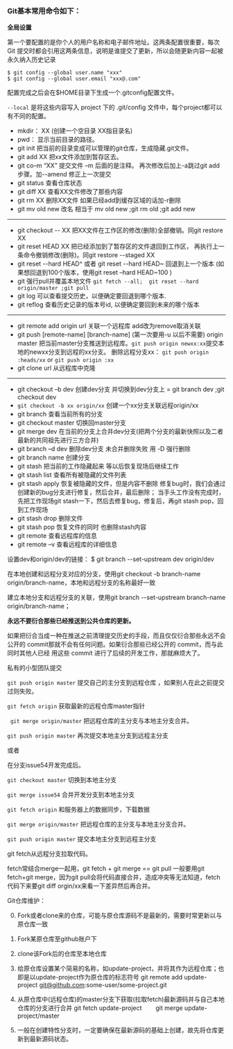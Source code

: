 ### Git基本常用命令如下：

**全局设置**

第一个要配置的是你个人的用户名称和电子邮件地址。这两条配置很重要，每次 Git 提交时都会引用这两条信息，说明是谁提交了更新，所以会随更新内容一起被永久纳入历史记录

```
$ git config --global user.name "xxx"
$ git config --global user.email "xxx@.com"
```

配置完成之后会在$HOME目录下生成一个.gitconfig配置文件。

`--local` 是将这些内容写入 project 下的 .git/config 文件中，每个project都可以有不同的配置。



* mkdir：         XX (创建一个空目录 XX指目录名)   
* pwd：          显示当前目录的路径。
* git init          把当前的目录变成可以管理的git仓库，生成隐藏.git文件。    
* git add XX       把xx文件添加到暂存区去。
* git co–m “XX”  提交文件 –m 后面的是注释。 再次修改后加上-a跳过git add步骤。加--amend 修正上一次提交  
* git status        查看仓库状态
* git diff  XX      查看XX文件修改了那些内容 
* git rm XX          删除XX文件 如果已经add到缓存区域的话加-r删除
* git mv  old new 改名 相当于 mv old new ;git rm old ;git add new

*****

* git checkout -- XX   把XX文件在工作区的修改(删除)全部撤销。同git restore XX
* git reset HEAD XX  把已经添加到了暂存区的文件退回到工作区，
  ​								再执行上一条命令撤销修改(删除)。同git restore --staged XX
* git reset  --hard HEAD^ 或者 git reset  --hard HEAD~ 回退到上一个版本
  ​                     (如果想回退到100个版本，使用git reset –hard HEAD~100 )
* git 强行pull并覆盖本地文件  `git fetch --all;  git reset --hard origin/master ;git pull`
* git log          可以查看提交历史，以便确定要回退到哪个版本.
* git reflog       查看历史记录的版本号id,	以便确定要回到未来的哪个版本

****

* git remote add origin url 关联一个远程库   add改为remove取消关联
* git push [remote-name] [branch-name] (第一次要用-u 以后不需要) origin master 把当前master分支推送到远程库。`git push origin newxx:xx`提交本地的newxx分支到远程的xx分支。 删除远程分支xx： `git push origin :heads/xx` or `git push origin :xx`
* git clone  url  从远程库中克隆

********

* git checkout –b dev  创建dev分支 并切换到dev分支上 =  git branch dev ;git checkout dev
* `git checkout -b xx origin/xx`  创建一个xx分支关联远程origin/xx
* git branch  查看当前所有的分支
* git checkout master 切换回master分支
* git merge dev    在当前的分支上合并dev分支(把两个分支的最新快照以及二者最新的共同祖先进行三方合并)
* git branch –d dev 删除dev分支 未合并删除失败 用 -D 强行删除
* git branch name  创建分支
* git stash 把当前的工作隐藏起来 等以后恢复现场后继续工作
* git stash list 查看所有被隐藏的文件列表
* git stash apply 恢复被隐藏的文件，但是内容不删除
  	修复bug时，我们会通过创建新的bug分⽀进⾏修复，然后合并，最后删除；
  当⼿头⼯作没有完成时，先把⼯作现场git stash⼀下，然后去修复bug，修复后，再git 
  stash pop，回到⼯作现场
* git stash drop 删除文件
* git stash pop 恢复文件的同时 也删除stash内容
* git remote 查看远程库的信息
* git remote –v 查看远程库的详细信息

设置dev和origin/dev的链接：
$ git branch --set-upstream dev origin/dev

在本地创建和远程分⽀对应的分⽀，使⽤git checkout -b branch-name origin/branch-name，本地和远程分⽀的名称最好⼀致

建⽴本地分⽀和远程分⽀的关联，使⽤git branch --set-upstream branch-name 
origin/branch-name；





**永远不要衍合那些已经推送到公共仓库的更新。**

如果把衍合当成一种在推送之前清理提交历史的手段，而且仅仅衍合那些永远不会公开的
commit那就不会有任何问题。如果衍合那些已经公开的 commit，而与此同时其他人已经
用这些 commit 进行了后续的开发工作，那就麻烦大了。



私有的小型团队提交

`git push origin master`  提交自己的主分支到远程仓库 ，如果别人在此之前提交过则失败。

`git fetch origin`   获取最新的远程仓库master指针

` git merge origin/master`  把远程仓库的主分支与本地主分支合并。

`git push origin master`  再次提交本地主分支到远程主分支

或者

在分支issue54开发完成后。



`git checkout master` 切换到本地主分支

`git merge issue54` 合并开发分支到本地主分支

`git fetch origin` 和服务器上的数据同步，下载数据

`git merge origin/master`  把远程仓库的主分支与本地主分支合并。

`git push origin master` 提交本地主分支到远程主分支



git fetch从远程分支拉取代码。

fetch常结合merge一起用，git fetch + git merge == git pull
 一般要用git fetch+git merge，因为git pull会将代码直接合并，造成冲突等无法知道，fetch代码下来要git diff orgin/xx来看一下差异然后再合并。









Git仓库维护：

0. Fork或者clone来的仓库，可能与原仓库源码不是最新的，需要时常更新以与原仓库一致
1. Fork某原仓库至github账户下
2. clone该Fork后的仓库至本地仓库
3. 给原仓库设置某个简易的名称，如update-project，并将其作为远程仓库；也即是以update-project作为原仓库的标志符号
   git remote add update-project git@github.com:some-user/some-project.git

4. 从原仓库中(远程仓库)的master分支下获取(拉取fetch)最新源码并与自己本地仓库的分支进行合并
   git fetch update-project
   　　git merge update-project/master

5. 一般在创建特性分支时，一定要确保在最新源码的基础上创建，故先将仓库更新到最新源码状态。